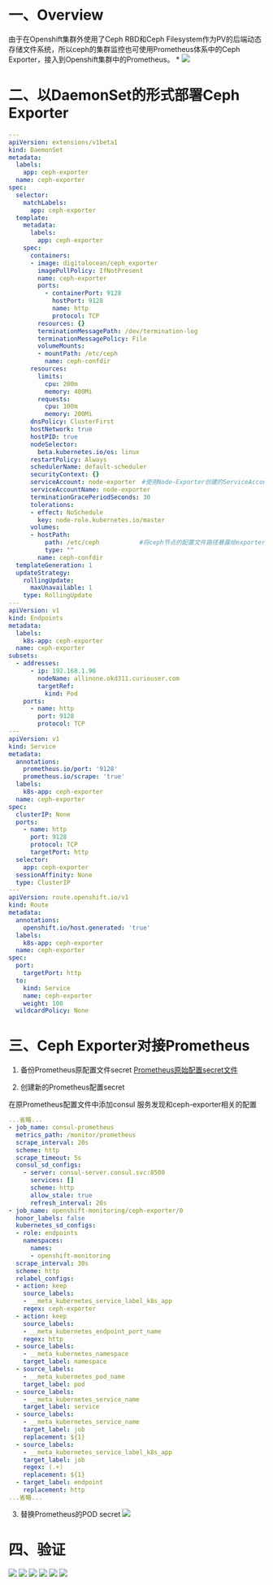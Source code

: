 # 一、Overview

由于在Openshift集群外使用了Ceph RBD和Ceph Filesystem作为PV的后端动态存储文件系统，所以ceph的集群监控也可使用Prometheus体系中的Ceph Exporter，接入到Openshift集群中的Prometheus。
* 
![](/assets/prometheus-Ceph&#32;Exporter对接Prometheus以监控ceph集群-1.jpg)


# 二、以DaemonSet的形式部署Ceph Exporter

  ```yaml
  ---
  apiVersion: extensions/v1beta1
  kind: DaemonSet
  metadata:
    labels:
      app: ceph-exporter
    name: ceph-exporter
  spec:
    selector:
      matchLabels:
        app: ceph-exporter
    template:
      metadata:
        labels:
          app: ceph-exporter
      spec:
        containers:
        - image: digitalocean/ceph_exporter
          imagePullPolicy: IfNotPresent
          name: ceph-exporter
          ports:
            - containerPort: 9128
              hostPort: 9128
              name: http
              protocol: TCP
          resources: {}
          terminationMessagePath: /dev/termination-log
          terminationMessagePolicy: File
          volumeMounts:
          - mountPath: /etc/ceph
            name: ceph-confdir
        resources:
          limits:
            cpu: 200m
            memory: 400Mi
          requests:
            cpu: 100m
            memory: 200Mi 
        dnsPolicy: ClusterFirst
        hostNetwork: true
        hostPID: true
        nodeSelector:
          beta.kubernetes.io/os: linux
        restartPolicy: Always
        schedulerName: default-scheduler
        securityContext: {}
        serviceAccount: node-exporter　#使用Node-Exporter创建的ServiceAccount
        serviceAccountName: node-exporter
        terminationGracePeriodSeconds: 30
        tolerations:
        - effect: NoSchedule
          key: node-role.kubernetes.io/master
        volumes:
        - hostPath:
            path: /etc/ceph           #将ceph节点的配置文件路径暴露给exporter
            type: ""
          name: ceph-confdir
    templateGeneration: 1
    updateStrategy:
      rollingUpdate:
        maxUnavailable: 1
      type: RollingUpdate
  ---
  apiVersion: v1
  kind: Endpoints
  metadata:
    labels:
      k8s-app: ceph-exporter
    name: ceph-exporter
  subsets:
    - addresses:
        - ip: 192.168.1.96
          nodeName: allinone.okd311.curiouser.com
          targetRef:
            kind: Pod
      ports:
        - name: http
          port: 9128
          protocol: TCP
  ---
  apiVersion: v1
  kind: Service
  metadata:
    annotations:
      prometheus.io/port: '9128'
      prometheus.io/scrape: 'true'
    labels:
      k8s-app: ceph-exporter
    name: ceph-exporter
  spec:
    clusterIP: None
    ports:
      - name: http
        port: 9128
        protocol: TCP
        targetPort: http
    selector:
      app: ceph-exporter
    sessionAffinity: None
    type: ClusterIP
  ---
  apiVersion: route.openshift.io/v1
  kind: Route
  metadata:
    annotations:
      openshift.io/host.generated: 'true'
    labels:
      k8s-app: ceph-exporter
    name: ceph-exporter
  spec:
    port:
      targetPort: http
    to:
      kind: Service
      name: ceph-exporter
      weight: 100
    wildcardPolicy: None
  ```

# 三、Ceph Exporter对接Prometheus 

1. 备份Prometheus原配置文件secret
  [Prometheus原始配置secret文件](/assets/prometheus-Openshift集群Prometheus原始配置secret文件)

2. 创建新的Prometheus配置secret

  在原Prometheus配置文件中添加consul 服务发现和ceph-exporter相关的配置

  ```yaml
  ...省略...
  - job_name: consul-prometheus
    metrics_path: /monitor/prometheus
    scrape_interval: 20s
    scheme: http
    scrape_timeout: 5s
    consul_sd_configs:
      - server: consul-server.consul.svc:8500
        services: []
        scheme: http
        allow_stale: true
        refresh_interval: 20s
  - job_name: openshift-monitoring/ceph-exporter/0
    honor_labels: false
    kubernetes_sd_configs:
    - role: endpoints
      namespaces:
        names:
        - openshift-monitoring
    scrape_interval: 30s
    scheme: http
    relabel_configs:
    - action: keep
      source_labels:
      - __meta_kubernetes_service_label_k8s_app
      regex: ceph-exporter
    - action: keep
      source_labels:
      - __meta_kubernetes_endpoint_port_name
      regex: http
    - source_labels:
      - __meta_kubernetes_namespace
      target_label: namespace
    - source_labels:
      - __meta_kubernetes_pod_name
      target_label: pod
    - source_labels:
      - __meta_kubernetes_service_name
      target_label: service
    - source_labels:
      - __meta_kubernetes_service_name
      target_label: job
      replacement: ${1}
    - source_labels:
      - __meta_kubernetes_service_label_k8s_app
      target_label: job
      regex: (.+)
      replacement: ${1}
    - target_label: endpoint
      replacement: http
  ...省略...
  ```

3. 替换Prometheus的POD secret
![](/assets/prometheus-Ceph-Exporter对接Prometheus以监控ceph集群-3.png)

# 四、验证

![](/assets/prometheus-Ceph-Exporter对接Prometheus以监控ceph集群-4.png)
![](/assets/prometheus-Ceph-Exporter对接Prometheus以监控ceph集群-5.png)
![](/assets/prometheus-Ceph-Exporter对接Prometheus以监控ceph集群-6.png)
![](/assets/prometheus-Ceph-Exporter对接Prometheus以监控ceph集群-7.png)
![](/assets/prometheus-Ceph-Exporter对接Prometheus以监控ceph集群-8.png)
![](/assets/prometheus-Ceph-Exporter对接Prometheus以监控ceph集群-9.png)
